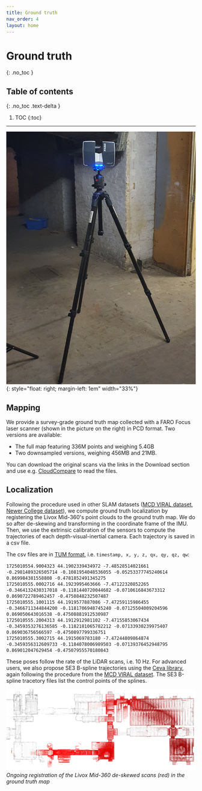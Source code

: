 ```yaml
---
title: Ground truth
nav_order: 4
layout: home
---
```


# Ground truth
{: .no_toc }

## Table of contents
{: .no_toc .text-delta }

1. TOC
{:toc}

---

![Image](../assets/images/faro-focus-3d.jpg){: style="float: right; margin-left: 1em" width="33%"}

## Mapping



We provide a survey-grade ground truth map collected with a FARO Focus laser scanner (shown in the picture on the right) in PCD format. Two versions are available:

- The full map featuring 336M points and weighing 5.4GB
- Two downsampled versions, weighing 456MB and 21MB.

You can download the original scans via the links in the Download section and use e.g. [CloudCompare] to read the files.

## Localization



Following the procedure used in other SLAM datasets ([MCD VIRAL dataset], [Newer College dataset]), we compute ground truth localization by registering the Livox Mid-360's point clouds to the ground truth map. We do so after de-skewing and transforming in the coordinate frame of the IMU. Then, we use the extrinsic calibration of the sensors to compute the trajectories of each depth-visual-inertial camera. Each trajectory is saved in a csv file.

The csv files are in [TUM format], i.e. `timestamp, x, y, z, qx, qy, qz, qw`:

```text
1725010554.9004323 44.1902339434972 -7.48528514021661 -0.2981489326505714 -0.1081954048536055 -0.05253377745240614 0.869984381558808 -0.4781852491345275
1725010555.0002716 44.1923995463666 -7.47122320852265 -0.3464132430317018 -0.1181440720044682 -0.0710616843673312 0.8690722789462457 -0.4750848232507487
1725010555.1001115 44.1919577887086 -7.47259115986455 -0.3466711344844200 -0.1181706948745240 -0.07125504009204596 0.869050643016538 -0.47508881912530987
1725010555.2004313 44.1912912981102 -7.47155853067434 -0.3459353276136585 -0.1182181065782212 -0.07133930239975407 0.869036756566597 -0.4750897799336751
1725010555.3002715 44.1915069783180 -7.47244809864874 -0.3459356312609733 -0.1184078006989503 -0.07139376452948795 0.869012047629454 -0.47507955570180843
```

These poses follow the rate of the LiDAR scans, i.e. 10 Hz. For advanced users, we also propose SE3 B-spline trajectories using the [Ceva library], again following the procedure from the [MCD VIRAL dataset]. The SE3 B-spline tracetory files list the control points of the splines.




![Image](../assets/images/scan_in_map_gt.jpg)
*Ongoing registration of the Livox Mid-360 de-skewed scans (red) in the ground truth map*


[CloudCompare]: https://www.cloudcompare.org/release/index.html

[TUM format]: https://github.com/MichaelGrupp/evo/wiki/Formats#tum---tum-rgb-d-dataset-trajectory-format

[MCD VIRAL dataset]: https://mcdviral.github.io/Groundtruth.html

[Ceva library]: https://github.com/mcdviral/ceva

[Newer College dataset]: https://ori-drs.github.io/newer-college-dataset/